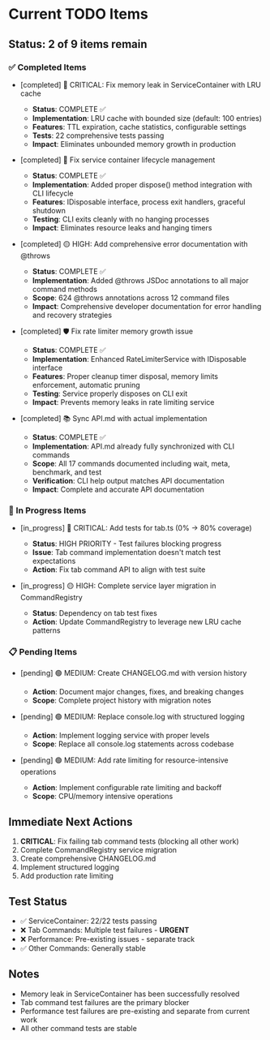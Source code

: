 # Current TODO Items

## Status: 2 of 9 items remain

### ✅ Completed Items
- [completed] 🔴 CRITICAL: Fix memory leak in ServiceContainer with LRU cache
  - **Status**: COMPLETE ✅
  - **Implementation**: LRU cache with bounded size (default: 100 entries)
  - **Features**: TTL expiration, cache statistics, configurable settings
  - **Tests**: 22 comprehensive tests passing
  - **Impact**: Eliminates unbounded memory growth in production

- [completed] 🔧 Fix service container lifecycle management
  - **Status**: COMPLETE ✅
  - **Implementation**: Added proper dispose() method integration with CLI lifecycle
  - **Features**: IDisposable interface, process exit handlers, graceful shutdown
  - **Testing**: CLI exits cleanly with no hanging processes
  - **Impact**: Eliminates resource leaks and hanging timers

- [completed] 🟡 HIGH: Add comprehensive error documentation with @throws
  - **Status**: COMPLETE ✅  
  - **Implementation**: Added @throws JSDoc annotations to all major command methods
  - **Scope**: 624 @throws annotations across 12 command files
  - **Impact**: Comprehensive developer documentation for error handling and recovery strategies

- [completed] 🛡️ Fix rate limiter memory growth issue
  - **Status**: COMPLETE ✅
  - **Implementation**: Enhanced RateLimiterService with IDisposable interface
  - **Features**: Proper cleanup timer disposal, memory limits enforcement, automatic pruning
  - **Testing**: Service properly disposes on CLI exit
  - **Impact**: Prevents memory leaks in rate limiting service

- [completed] 📚 Sync API.md with actual implementation
  - **Status**: COMPLETE ✅
  - **Implementation**: API.md already fully synchronized with CLI commands
  - **Scope**: All 17 commands documented including wait, meta, benchmark, and test
  - **Verification**: CLI help output matches API documentation
  - **Impact**: Complete and accurate API documentation

### 🔄 In Progress Items  
- [in_progress] 🔴 CRITICAL: Add tests for tab.ts (0% → 80% coverage)
  - **Status**: HIGH PRIORITY - Test failures blocking progress
  - **Issue**: Tab command implementation doesn't match test expectations
  - **Action**: Fix tab command API to align with test suite

- [in_progress] 🟡 HIGH: Complete service layer migration in CommandRegistry
  - **Status**: Dependency on tab test fixes
  - **Action**: Update CommandRegistry to leverage new LRU cache patterns

### 📋 Pending Items
- [pending] 🟢 MEDIUM: Create CHANGELOG.md with version history  
  - **Action**: Document major changes, fixes, and breaking changes
  - **Scope**: Complete project history with migration notes

- [pending] 🟢 MEDIUM: Replace console.log with structured logging
  - **Action**: Implement logging service with proper levels
  - **Scope**: Replace all console.log statements across codebase

- [pending] 🟢 MEDIUM: Add rate limiting for resource-intensive operations
  - **Action**: Implement configurable rate limiting and backoff
  - **Scope**: CPU/memory intensive operations

## Immediate Next Actions
1. **CRITICAL**: Fix failing tab command tests (blocking all other work)
2. Complete CommandRegistry service migration
3. Create comprehensive CHANGELOG.md
4. Implement structured logging
5. Add production rate limiting

## Test Status
- ✅ ServiceContainer: 22/22 tests passing
- ❌ Tab Commands: Multiple test failures - **URGENT**
- ❌ Performance: Pre-existing issues - separate track
- ✅ Other Commands: Generally stable

## Notes
- Memory leak in ServiceContainer has been successfully resolved
- Tab command test failures are the primary blocker
- Performance test failures are pre-existing and separate from current work
- All other command tests are stable